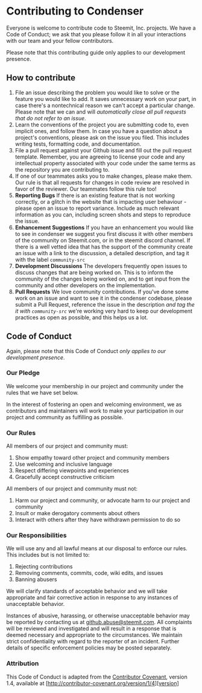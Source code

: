 
# Contributing to Condenser

Everyone is welcome to contribute code to Steemit, Inc. projects. We have a Code of Conduct;
we ask that you please follow it in all your interactions with our team and your fellow
contributors.

Please note that this contributing guide only applies to our development presence.

## How to contribute

1. File an issue describing the problem you would like to
   solve or the feature you would like to add. It saves unnecessary work on your part, 
   in case there's a nontechnical reason we can't accept a particular change.
   Please note that we can and will _automatically close all pull requests that do not refer to
   an issue_.
2. Learn the conventions of the project you are submitting code to, even implicit ones,
   and follow them. In case you have a question about a project's conventions, please
   ask on the issue you filed. This includes writing tests, formatting code, and documentation.
3. File a pull request against your Github issue and fill out the pull request template.
   Remember, you are agreeing to license your code and any intellectual property associated
   with your code under the same terms as the repository you are contributing to.
4. If one of our teammates asks you to make changes, please make them. Our rule is that all
   requests for changes in code review are resolved in favor of the reviewer. Our teammates
   follow this rule too!   
5. **Reporting Bugs** If there is an existing feature that is not working correctly, or a 
    glitch in the website that is impacting user behaviour - please open an issue to report 
    variance. Include as much relevant information as you can, including screen shots and 
    steps to reproduce the issue.
6. **Enhancement Suggestions** If you have an enhancement you would like to see in condenser 
    we suggest you first discuss it with other members of the community on Steemit.com, or 
    in the steemit discord channel. If there is a well vetted idea that has the support of 
    the community create an issue with a link to the discussion, a detailed description, and 
    tag it with the label `community-src`
7. **Development Discussions** The developers frequently open issues to discuss changes that 
    are being worked on. This is to inform the community of the changes being worked on, and 
    to get input from the community and other developers on the implementation.    
8. **Pull Requests** We love community contributions. If you've done some work on an issue
     and want to see it in the condenser codebase, please submit a Pull Request, reference
     the issue in the description *and tag the it with `community-src`* we're working very
     hard to keep our development practices as open as possible, and this helps us a lot. 

## Code of Conduct

Again, please note that this Code of Conduct _only applies to our development presence_.

### Our Pledge

We welcome your membership in our project and community under the rules that we have set below. 

In the interest of fostering an open and welcoming environment, we as
contributors and maintainers will work to make your participation in
our project and community as fulfilling as possible.

### Our Rules

All members of our project and community must:

1.  Show empathy toward other project and community members
2.  Use welcoming and inclusive language
3.  Respect differing viewpoints and experiences
4.  Gracefully accept constructive criticism

All members of our project and community must not:

1.  Harm our project and community, or advocate harm to our project and community
2.  Insult or make derogatory comments about others
3.  Interact with others after they have withdrawn permission to do so

### Our Responsibilities

We will use any and all lawful means at our disposal to enforce our rules. This includes
but is not limited to:

1.  Rejecting contributions
2.  Removing comments, commits, code, wiki edits, and issues
3.  Banning abusers
 
We will clarify standards of acceptable behavior and we will take appropriate
and fair corrective action in response to any instances of unacceptable behavior.

Instances of abusive, harassing, or otherwise unacceptable behavior may be
reported by contacting us at github.abuse@steemit.com. All
complaints will be reviewed and investigated and will result in a response that
is deemed necessary and appropriate to the circumstances. We
maintain strict confidentiality with regard to the reporter of an incident.
Further details of specific enforcement policies may be posted separately.

### Attribution

This Code of Conduct is adapted from the [Contributor Covenant][homepage], version 1.4,
available at [http://contributor-covenant.org/version/1/4][version]

[homepage]: http://contributor-covenant.org
[version]: http://contributor-covenant.org/version/1/4/gg
